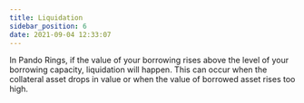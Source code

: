 ```yaml
---
title: Liquidation
sidebar_position: 6
date: 2021-09-04 12:33:07
---
```


 In Pando Rings, if the value of your borrowing rises above the level of your borrowing capacity, liquidation will happen. This can occur when the collateral asset drops in value or when the value of borrowed asset rises too high.

 